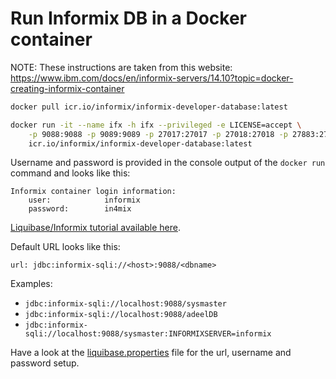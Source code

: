 # Run Informix DB in a Docker container

NOTE: These instructions are taken from this website: https://www.ibm.com/docs/en/informix-servers/14.10?topic=docker-creating-informix-container

```sh
docker pull icr.io/informix/informix-developer-database:latest

docker run -it --name ifx -h ifx --privileged -e LICENSE=accept \
    -p 9088:9088 -p 9089:9089 -p 27017:27017 -p 27018:27018 -p 27883:27883 \
    icr.io/informix/informix-developer-database:latest
```

Username and password is provided in the console output of the `docker run` command and looks like this:

```log
Informix container login information:
    user:            informix
    password:        in4mix
```

[Liquibase/Informix tutorial available here](https://contribute.liquibase.com/extensions-integrations/directory/database-tutorials/informix/).

Default URL looks like this:

`url: jdbc:informix-sqli://<host>:9088/<dbname>`

Examples:

* `jdbc:informix-sqli://localhost:9088/sysmaster`
* `jdbc:informix-sqli://localhost:9088/adeelDB`
* `jdbc:informix-sqli://localhost:9088/sysmaster:INFORMIXSERVER=informix`

Have a look at the [liquibase.properties](liquibase.properties) file for the url, username and password setup.